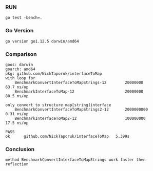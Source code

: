 ### RUN
    go test -bench=.
### Go Version
    go version go1.12.5 darwin/amd64
### Comparison
    goos: darwin
    goarch: amd64
    pkg: github.com/NickTaporuk/interfaceToMap
    with loop for
        BenchmarkConvertInterfaceToMapStrings-12        20000000                63.7 ns/op
        BenchmarkInterfaceToMap-12                      20000000                80.5 ns/op
        
    only convert to structure map[string]interface
        BenchmarkConvertInterfaceToMapStrings2-12       2000000000               0.31 ns/op
        BenchmarkInterfaceToMap2-12                     100000000               17.5 ns/op

    PASS
    ok      github.com/NickTaporuk/interfaceToMap   5.399s


### Conclusion

    method BenchmarkConvertInterfaceToMapStrings work faster then reflection